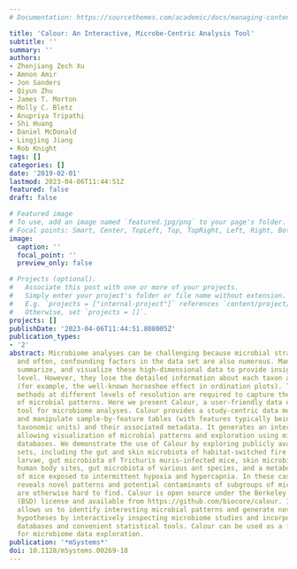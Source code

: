 ```yaml
---
# Documentation: https://sourcethemes.com/academic/docs/managing-content/

title: 'Calour: An Interactive, Microbe-Centric Analysis Tool'
subtitle: ''
summary: ''
authors:
- Zhenjiang Zech Xu
- Amnon Amir
- Jon Sanders
- Qiyun Zhu
- James T. Morton
- Molly C. Bletz
- Anupriya Tripathi
- Shi Huang
- Daniel McDonald
- Lingjing Jiang
- Rob Knight
tags: []
categories: []
date: '2019-02-01'
lastmod: 2023-04-06T11:44:51Z
featured: false
draft: false

# Featured image
# To use, add an image named `featured.jpg/png` to your page's folder.
# Focal points: Smart, Center, TopLeft, Top, TopRight, Left, Right, BottomLeft, Bottom, BottomRight.
image:
  caption: ''
  focal_point: ''
  preview_only: false

# Projects (optional).
#   Associate this post with one or more of your projects.
#   Simply enter your project's folder or file name without extension.
#   E.g. `projects = ["internal-project"]` references `content/project/deep-learning/index.md`.
#   Otherwise, set `projects = []`.
projects: []
publishDate: '2023-04-06T11:44:51.808005Z'
publication_types:
- '2'
abstract: Microbiome analyses can be challenging because microbial strains are numerous,
  and often, confounding factors in the data set are also numerous. Many tools reduce,
  summarize, and visualize these high-dimensional data to provide insight at the community
  level. However, they lose the detailed information about each taxon and can be misleading
  (for example, the well-known horseshoe effect in ordination plots). Thus, multiple
  methods at different levels of resolution are required to capture the full range
  of microbial patterns. Here we present Calour, a user-friendly data exploration
  tool for microbiome analyses. Calour provides a study-centric data model to store
  and manipulate sample-by-feature tables (with features typically being operational
  taxonomic units) and their associated metadata. It generates an interactive heatmap,
  allowing visualization of microbial patterns and exploration using microbial knowledge
  databases. We demonstrate the use of Calour by exploring publicly available data
  sets, including the gut and skin microbiota of habitat-switched fire salamander
  larvae, gut microbiota of Trichuris muris-infected mice, skin microbiota of different
  human body sites, gut microbiota of various ant species, and a metabolome study
  of mice exposed to intermittent hypoxia and hypercapnia. In these cases, Calour
  reveals novel patterns and potential contaminants of subgroups of microbes that
  are otherwise hard to find. Calour is open source under the Berkeley Software Distribution
  (BSD) license and available from https://github.com/biocore/calour. IMPORTANCE Calour
  allows us to identify interesting microbial patterns and generate novel biological
  hypotheses by interactively inspecting microbiome studies and incorporating annotation
  databases and convenient statistical tools. Calour can be used as a first-step tool
  for microbiome data exploration.
publication: '*mSystems*'
doi: 10.1128/mSystems.00269-18
---
```

